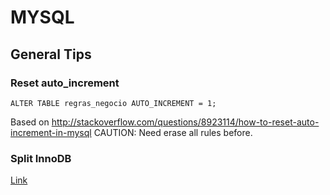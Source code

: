 # MYSQL

## General Tips

### Reset auto_increment

```ALTER TABLE regras_negocio AUTO_INCREMENT = 1;```

Based on http://stackoverflow.com/questions/8923114/how-to-reset-auto-increment-in-mysql
CAUTION: Need erase all rules before.

### Split InnoDB

[Link](./split-innodb.md)